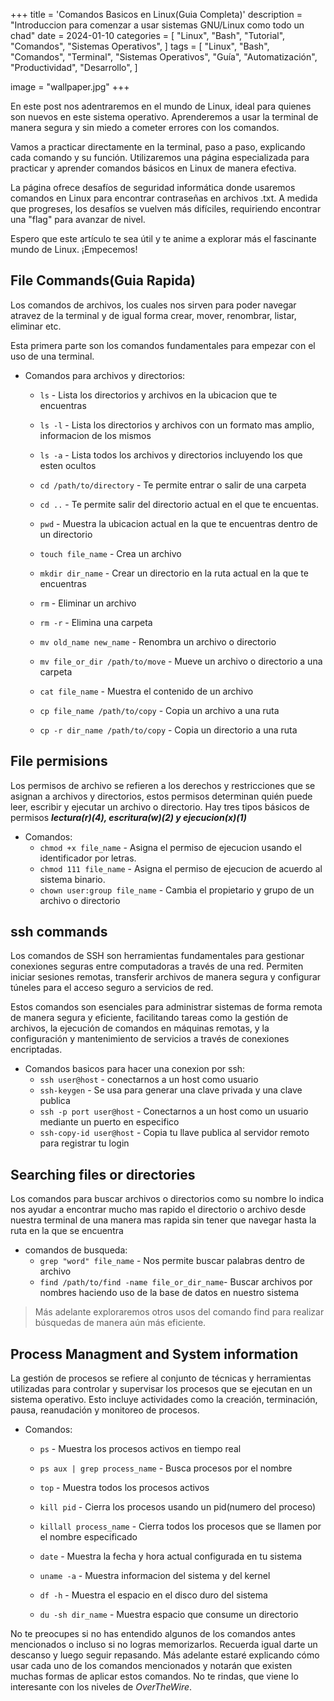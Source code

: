 +++
title = 'Comandos Basicos en Linux(Guia Completa)'
description = "Introduccion para comenzar a usar sistemas GNU/Linux como todo un chad"
date = 2024-01-10
categories = [
    "Linux",
    "Bash",
    "Tutorial",
    "Comandos",
    "Sistemas Operativos",
]
tags = [
    "Linux",
    "Bash",
    "Comandos",
    "Terminal",
    "Sistemas Operativos",
    "Guía",
    "Automatización",
    "Productividad",
    "Desarrollo",
]

image = "wallpaper.jpg"
+++


En este post nos adentraremos en el mundo de Linux, ideal para quienes son nuevos en este sistema operativo. Aprenderemos a usar la terminal de manera segura y sin miedo a cometer errores con los comandos.

Vamos a practicar directamente en la terminal, paso a paso, explicando cada comando y su función. Utilizaremos una página especializada para practicar y aprender comandos básicos en Linux de manera efectiva.

La página ofrece desafíos de seguridad informática donde usaremos comandos en Linux para encontrar contraseñas en archivos .txt. A medida que progreses, los desafíos se vuelven más difíciles, requiriendo encontrar una "flag" para avanzar de nivel.

Espero que este artículo te sea útil y te anime a explorar más el fascinante mundo de Linux. ¡Empecemos!

## File Commands(Guia Rapida)

Los comandos de archivos, los cuales nos sirven para poder navegar atravez de la terminal y de igual forma crear, mover, renombrar, listar, eliminar etc.

Esta primera parte son los comandos fundamentales para empezar con el uso de una terminal.

* Comandos para archivos y directorios:

    * `ls` - Lista los directorios y archivos en la ubicacion que te encuentras
    * `ls -l` - Lista los directorios y archivos con un formato mas amplio, informacion de los mismos
    * `ls -a` - Lista todos los archivos y directorios incluyendo los que esten ocultos

    * `cd /path/to/directory` - Te permite entrar o salir de una carpeta
    * `cd ..` - Te permite salir del directorio actual en el que te encuentas.

    * `pwd` - Muestra la ubicacion actual en la que te encuentras dentro de un directorio

    * `touch file_name` - Crea un archivo
    * `mkdir dir_name` - Crear un directorio en la ruta actual en la que te encuentras
    * `rm` - Eliminar un archivo 
    * `rm -r` - Elimina una carpeta
    * `mv old_name new_name` - Renombra un archivo o directorio
    * `mv file_or_dir /path/to/move`  - Mueve un archivo o directorio a una carpeta

    * `cat file_name` - Muestra el contenido de un archivo
    * `cp file_name /path/to/copy` - Copia un archivo a una ruta
    * `cp -r dir_name /path/to/copy` - Copia un directorio a una ruta 


## File permisions

Los permisos de archivo se refieren a los derechos y restricciones que se asignan a archivos y directorios, estos permisos determinan quién puede leer, escribir y ejecutar un archivo o directorio. Hay tres tipos básicos de permisos **_lectura(r)(4), escritura(w)(2) y ejecucion(x)(1)_**

* Comandos:
    * `chmod +x file_name` - Asigna el permiso de ejecucion usando el identificador por letras.
    * `chmod 111 file_name` - Asigna el permiso de ejecucion de acuerdo al sistema binario.
    * `chown user:group file_name` - Cambia el propietario y grupo de un archivo o directorio


## ssh commands

Los comandos de SSH son herramientas fundamentales para gestionar conexiones seguras entre computadoras a través de una red. Permiten iniciar sesiones remotas, transferir archivos de manera segura y configurar túneles para el acceso seguro a servicios de red.

Estos comandos son esenciales para administrar sistemas de forma remota de manera segura y eficiente, facilitando tareas como la gestión de archivos, la ejecución de comandos en máquinas remotas, y la configuración y mantenimiento de servicios a través de conexiones encriptadas.

* Comandos basicos para hacer una conexion por ssh:
    * `ssh user@host` - conectarnos a un host como usuario
    * `ssh-keygen` - Se usa para generar una clave privada y una clave publica 
    * `ssh -p port user@host` - Conectarnos a un host como un usuario mediante un puerto en especifico
    * `ssh-copy-id user@host` - Copia tu llave publica al servidor remoto para registrar tu login


## Searching files or directories

Los comandos para buscar archivos o directorios como su nombre lo indica nos ayudar a encontrar mucho mas rapido el directorio o archivo desde nuestra terminal de una manera mas rapida sin tener que navegar hasta la ruta en la que se encuentra

* comandos de busqueda:
    * `grep "word" file_name` - Nos permite buscar palabras dentro de archivo
    * `find /path/to/find -name file_or_dir_name`- Buscar archivos por nombres haciendo uso de la base de datos en nuestro sistema

> Más adelante exploraremos otros usos del comando find para realizar búsquedas de manera aún más eficiente.


## Process Managment and System information

La gestión de procesos se refiere al conjunto de técnicas y herramientas utilizadas para controlar y supervisar los procesos que se ejecutan en un sistema operativo. Esto incluye actividades como la creación, terminación, pausa, reanudación y monitoreo de procesos.

* Comandos:
    * `ps` - Muestra los procesos activos en tiempo real
    * `ps aux | grep process_name` -  Busca procesos por el nombre
    * `top` - Muestra todos los procesos activos
    * `kill pid` - Cierra los procesos usando un pid(numero del proceso)
    * `killall process_name` - Cierra todos los procesos que se llamen por el nombre especificado

    * `date` - Muestra la fecha y hora actual configurada en tu sistema
    * `uname -a` - Muestra informacion del sistema y del kernel
    * `df -h` - Muestra el espacio en el disco duro del sistema
    * `du -sh dir_name` - Muestra espacio que consume un directorio


No te preocupes si no has entendido algunos de los comandos antes mencionados o incluso si no logras memorizarlos. Recuerda igual darte un descanso y luego seguir repasando. Más adelante estaré explicando cómo usar cada uno de los comandos mencionados y notarán que existen muchas formas de aplicar estos comandos. No te rindas, que viene lo interesante con los niveles de _OverTheWire_.

